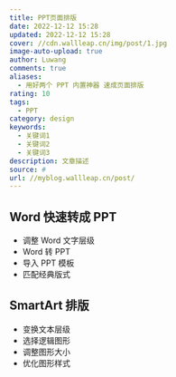 ```yaml
---
title: PPT页面排版
date: 2022-12-12 15:28
updated: 2022-12-12 15:28
cover: //cdn.wallleap.cn/img/post/1.jpg
image-auto-upload: true
author: Luwang
comments: true
aliases:
  - 用好两个 PPT 内置神器 速成页面排版
rating: 10
tags:
  - PPT
category: design
keywords:
  - 关键词1
  - 关键词2
  - 关键词3
description: 文章描述
source: #
url: //myblog.wallleap.cn/post/
---
```


## Word 快速转成 PPT

-   调整 Word 文字层级
-   Word 转 PPT
-   导入 PPT 模板
-   匹配经典版式

## SmartArt 排版

-   变换文本层级
-   选择逻辑图形
-   调整图形大小
-   优化图形样式